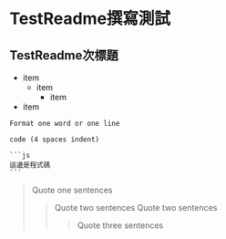 # TestReadme撰寫測試

## TestReadme次標題

* item
  * item
    * item
* item

`Format one word or one line`

    code (4 spaces indent)

    ```js
    這邊是程式碼
    ```

> Quote one sentences
>>Quote two sentences
>>Quote two sentences
>>>Quote three sentences
